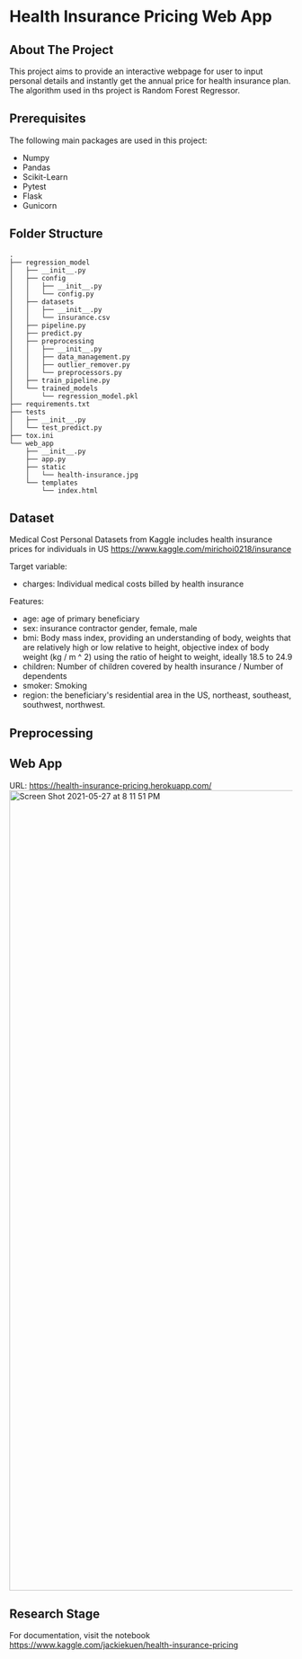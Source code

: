 # Health Insurance Pricing Web App

## About The Project
This project aims to provide an interactive webpage for user to input personal details and instantly get the annual price for health insurance plan. The algorithm used in ths project is Random Forest Regressor.

## Prerequisites
The following main packages are used in this project:
- Numpy
- Pandas
- Scikit-Learn
- Pytest
- Flask
- Gunicorn

## Folder Structure
```
.
├── regression_model
│   ├── __init__.py
│   ├── config
│   │   ├── __init__.py
│   │   └── config.py
│   ├── datasets
│   │   ├── __init__.py
│   │   └── insurance.csv
│   ├── pipeline.py
│   ├── predict.py
│   ├── preprocessing
│   │   ├── __init__.py
│   │   ├── data_management.py
│   │   ├── outlier_remover.py
│   │   └── preprocessors.py
│   ├── train_pipeline.py
│   └── trained_models
│       └── regression_model.pkl
├── requirements.txt
├── tests
│   ├── __init__.py
│   └── test_predict.py
├── tox.ini
└── web_app
    ├── __init__.py
    ├── app.py
    ├── static
    │   └── health-insurance.jpg
    └── templates
        └── index.html
```


## Dataset
Medical Cost Personal Datasets from Kaggle includes health insurance prices for individuals in US
https://www.kaggle.com/mirichoi0218/insurance

Target variable:
- charges: Individual medical costs billed by health insurance

Features:
- age: age of primary beneficiary
- sex: insurance contractor gender, female, male
- bmi: Body mass index, providing an understanding of body, weights that are relatively high or low relative to height,
objective index of body weight (kg / m ^ 2) using the ratio of height to weight, ideally 18.5 to 24.9
- children: Number of children covered by health insurance / Number of dependents
- smoker: Smoking
- region: the beneficiary's residential area in the US, northeast, southeast, southwest, northwest.


## Preprocessing

## Web App
URL: https://health-insurance-pricing.herokuapp.com/
<img width="1424" alt="Screen Shot 2021-05-27 at 8 11 51 PM" src="https://user-images.githubusercontent.com/32947572/119823949-f5004f00-bf27-11eb-969f-498ce421bd3c.png">


## Research Stage
For documentation, visit the notebook https://www.kaggle.com/jackiekuen/health-insurance-pricing
